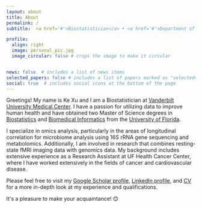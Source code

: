 ```yaml
---
layout: about
title: About
permalink: /
subtitle:  <a href='#'>Biostatistician</a> • <a href='#'>Department of Biostatistics</a> • Vanderbilt University Medical Center.

profile:
  align: right
  image: personal_pic.jpg
  image_circular: false # crops the image to make it circular


news: false  # includes a list of news items
selected_papers: false # includes a list of papers marked as "selected={true}"
social: true  # includes social icons at the bottom of the page
---
```


Greetings! My name is Ke Xu and I am a Biostatistician at [Vanderbilt University Medical Center](https://www.vumc.org/biostatistics/vanderbilt-department-biostatistics). I have a passion for utilizing data to improve human health and have obtained two Master of Science degrees in [Biostatistics](https://biostat.ufl.edu/) and [Biomedical Informatics](https://hobi.med.ufl.edu/) from the [University of Florida](https://www.ufl.edu/).

I specialize in omics analysis, particularly in the areas of longitudinal correlation for microbiome analysis using 16S rRNA gene sequencing and metabolomics. Additionally, I am involved in research that combines resting-state fMRI imaging data with genomics data. My background includes extensive experience as a Research Assistant at UF Health Cancer Center, where I have worked extensively in the fields of cancer and cardiovascular disease.

Please feel free to visit my [Google Scholar profile](https://scholar.google.com/citations?user=NIW-2ZgAAAAJ&hl=en), [LinkedIn profile](https://www.linkedin.com/in/ke-xu-967251234/), and <a href="/assets/pdf/CV_Ke_Xu.pdf" target="_blank">CV</a> for a more in-depth look at my experience and qualifications.

It's a pleasure to make your acquaintance! :blush:


